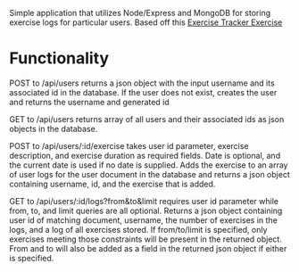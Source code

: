 Simple application that utilizes Node/Express and MongoDB for storing exercise logs for particular users. Based off this [Exercise Tracker Exercise](https://www.freecodecamp.org/learn/apis-and-microservices/apis-and-microservices-projects/exercise-tracker)

# Functionality
POST to /api/users returns a json object with the input username and its associated id in the database. If the user does not exist, creates the user and returns the username and generated id

GET to /api/users returns array of all users and their associated ids as json objects in the database.

POST to /api/users/:id/exercise takes user id parameter, exercise description, and exercise duration as required fields. Date is optional, and the current date is used if no date is supplied.
Adds the exercise to an array of user logs for the user document in the database and returns a json object containing username, id, and the exercise that is added.

GET to /api/users/:id/logs?from&to&limit requires user id parameter while from, to, and limit queries are all optional. Returns a json object containing user id of matching document,
username, the number of exercises in the logs, and a log of all exercises stored. If from/to/limit is specified, only exercises meeting those constraints will be present in the returned object. From and to will also be added as a field in the returned json object if either is specified.


